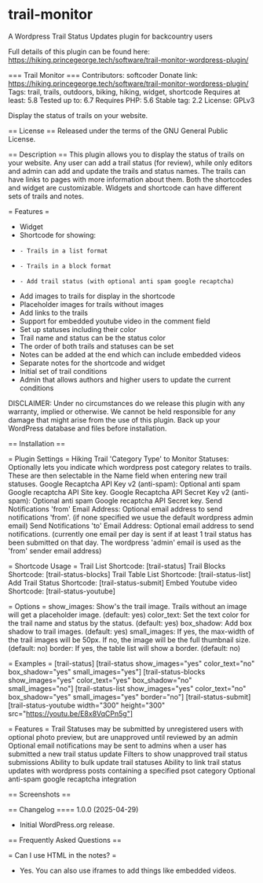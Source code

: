 # trail-monitor
A Wordpress Trail Status Updates plugin for backcountry users

Full details of this plugin can be found here: https://hiking.princegeorge.tech/software/trail-monitor-wordpress-plugin/  

=== Trail Monitor ===
Contributors: softcoder
Donate link: https://hiking.princegeorge.tech/software/trail-monitor-wordpress-plugin/
Tags: trail, trails, outdoors, biking, hiking, widget, shortcode
Requires at least: 5.8
Tested up to: 6.7
Requires PHP: 5.6
Stable tag: 2.2
License: GPLv3

Display the status of trails on your website.

== License ==
Released under the terms of the GNU General Public License.

== Description ==
This plugin allows you to display the status of trails on your website. Any user can add a trail status (for review), while only editors and admin can add and update the trails and status names. The trails can have links to pages with more information about them. Both the shortcodes and widget are customizable. Widgets and shortcode can have different sets of trails and notes.

= Features =
*   Widget
*   Shortcode for showing:
*     - Trails in a list format
*     - Trails in a block format
*     - Add trail status (with optional anti spam google recaptcha)
*   Add images to trails for display in the shortcode
*   Placeholder images for trails without images
*   Add links to the trails
*   Support for embedded youtube video in the comment field
*   Set up statuses including their color
*   Trail name and status can be the status color
*   The order of both trails and statuses can be set
*   Notes can be added at the end which can include embedded videos
*   Separate notes for the shortcode and widget
*   Initial set of trail conditions
*   Admin that allows authors and higher users to update the current conditions

DISCLAIMER: Under no circumstances do we release this plugin with any warranty, implied or otherwise. We cannot be held responsible for any damage that might arise from the use of this plugin. Back up your WordPress database and files before installation.

== Installation ==

= Plugin Settings = 
Hiking Trail 'Category Type' to Monitor Statuses: Optionally lets you indicate which wordpress post category relates to trails. These are then selectable in the Name field when entering new trail statuses.
Google Recaptcha API Key v2 (anti-spam): Optional anti spam Google recaptcha API Site key.
Google Recaptcha API Secret Key v2 (anti-spam): Optional anti spam Google recaptcha API Secret key.
Send Notifications 'from' Email Address: Optional email address to send notifications 'from'. (if none specified we usue the default wordpress admin email)
Send Notifications 'to' Email Address: Optional email address to send notifications. (currently one email per day is sent if at least 1 trail status has been submitted on that day. The wordpress 'admin' email is used as the 'from' sender email address)

= Shortcode Usage =
Trail List Shortcode: [trail-status]
Trail Blocks Shortcode: [trail-status-blocks]
Trail Table List Shortcode: [trail-status-list]
Add Trail Status Shortcode: [trail-status-submit]
Embed Youtube video Shortcode: [trail-status-youtube]

= Options =
show_images: Show's the trail image. Trails without an image will get a placeholder image. (default: yes)
color_text: Set the text color for the trail name and status by the status. (default: yes)
box_shadow: Add box shadow to trail images. (default: yes)
small_images: If yes, the max-width of the trail images will be 50px. If no, the image will be the full thumbnail size. (default: no)
border: If yes, the table list will show a border. (default: no)

= Examples =
[trail-status]
[trail-status show_images="yes" color_text="no" box_shadow="yes" small_images="yes"]
[trail-status-blocks show_images="yes" color_text="yes" box_shadow="no" small_images="no"]
[trail-status-list show_images="yes" color_text="no" box_shadow="yes" small_images="yes" border="no"]
[trail-status-submit]
[trail-status-youtube width="300" height="300" src="https://youtu.be/E8x8VqCPn5g"]

= Features =
Trail Statuses may be submitted by unregistered users with optional photo preview, but are unapproved until reviewed by an admin
Optional email notifications may be sent to admins when a user has submitted a new trail status update
Filters to show unapproved trail status submissions
Ability to bulk update trail statuses
Ability to link trail status updates with wordpress posts containing a specified psot category
Optional anti-spam google recaptcha integration

== Screenshots ==

== Changelog ====
1.0.0 (2025-04-29)
- Initial WordPress.org release.

== Frequently Asked Questions ==

= Can I use HTML in the notes? =
* Yes. You can also use iframes to add things like embedded videos.
